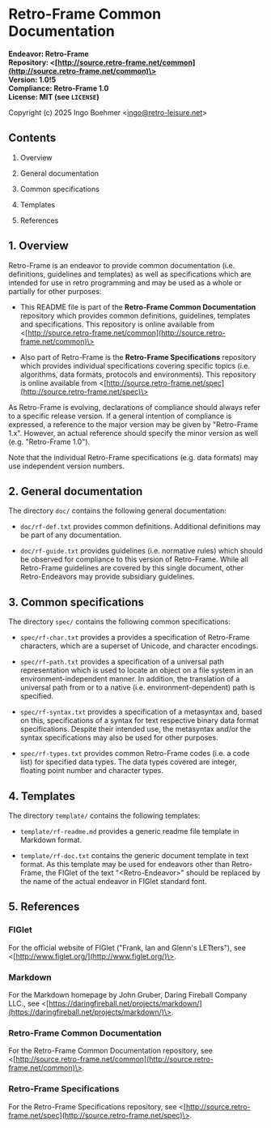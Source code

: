 # Retro-Frame Common Documentation

**Endeavor: Retro-Frame**  
**Repository: \<[http://source.retro-frame.net/common](http://source.retro-frame.net/common)\>**  
**Version: 1.0!5**  
**Compliance: Retro-Frame 1.0**  
**License: MIT (see `LICENSE`)**  

Copyright (c) 2025 Ingo Boehmer \<ingo@retro-leisure.net\>


## Contents

1. Overview

2. General documentation

3. Common specifications

4. Templates

5. References


## 1. Overview

Retro-Frame is an endeavor to provide common documentation (i.e. definitions,
guidelines and templates) as well as specifications which are intended for use
in retro programming and may be used as a whole or partially for other purposes:

* This README file is part of the **Retro-Frame Common Documentation**
  repository which provides common definitions, guidelines, templates and
  specifications. This repository is online available from
  \<[http://source.retro-frame.net/common](http://source.retro-frame.net/common)\>

* Also part of Retro-Frame is the **Retro-Frame Specifications** repository
  which provides individual specifications covering specific topics (i.e.
  algorithms, data formats, protocols and environments). This repository is
  online available from
  \<[http://source.retro-frame.net/spec](http://source.retro-frame.net/spec)\>

As Retro-Frame is evolving, declarations of compliance should always refer to a
specific release version. If a general intention of compliance is expressed, a
reference to the major version may be given by "Retro-Frame 1.x". However, an
actual reference should specify the minor version as well (e.g. "Retro-Frame
1.0").

Note that the individual Retro-Frame specifications (e.g. data formats) may use
independent version numbers.


## 2. General documentation

The directory `doc/` contains the following general documentation:

* `doc/rf-def.txt` provides common definitions. Additional definitions may be
  part of any documentation.

* `doc/rf-guide.txt` provides guidelines (i.e. normative rules) which should be
  observed for compliance to this version of Retro-Frame. While all Retro-Frame
  guidelines are covered by this single document, other Retro-Endeavors may
  provide subsidiary guidelines.


## 3. Common specifications

The directory `spec/` contains the following common specifications:

* `spec/rf-char.txt` provides a provides a specification of Retro-Frame
  characters, which are a superset of Unicode, and character encodings.

* `spec/rf-path.txt` provides a specification of a universal path
  representation which is used to locate an object on a file system in an
  environment-independent manner. In addition, the translation of a universal
  path from or to a native (i.e. environment-dependent) path is specified.

* `spec/rf-syntax.txt` provides a specification of a metasyntax and, based on
  this, specifications of a syntax for text respective binary data format
  specifications. Despite their intended use, the metasyntax and/or the syntax
  specifications may also be used for other purposes.

* `spec/rf-types.txt` provides common Retro-Frame codes (i.e. a code list) for
  specified data types. The data types covered are integer, floating point
  number and character types.


## 4. Templates

The directory `template/` contains the following templates:

* `template/rf-readme.md` provides a generic readme file template in Markdown
  format.

* `template/rf-doc.txt` contains the generic document template in text format.
  As this template may be used for endeavors other than Retro-Frame, the
  FIGlet of the text "\<Retro-Endeavor\>" should be replaced by the name of
  the actual endeavor in FIGlet standard font.


## 5. References

### FIGlet

For the official website of FIGlet ("Frank, Ian and Glenn's LETters"), see
\<[http://www.figlet.org/](http://www.figlet.org/)\>.

### Markdown

For the Markdown homepage by John Gruber, Daring Fireball Company LLC., see
\<[https://daringfireball.net/projects/markdown/](https://daringfireball.net/projects/markdown/)\>.

### Retro-Frame Common Documentation

For the Retro-Frame Common Documentation repository, see
\<[http://source.retro-frame.net/common](http://source.retro-frame.net/common)\>.

### Retro-Frame Specifications

For the Retro-Frame Specifications repository, see
\<[http://source.retro-frame.net/spec](http://source.retro-frame.net/spec)\>.
